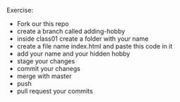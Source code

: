 
Exercise:
- Fork our this repo
- create a branch called adding-hobby
- inside class01 create a folder with your name
- create a file name index.html and paste this code in it
- add your name and your hidden hobby
- stage your changes
- commit your chanegs
- merge with master
- push
- pull request your commits
